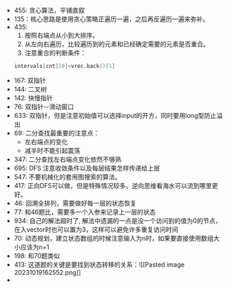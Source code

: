 - 455:  贪心算法，平铺直叙
- 135：核心思路是使用贪心策略正遍历一遍，之后再反遍历一遍来弥补。
- 435:   
	1. 按照右端点从小到大排序。
	2. 从左向右遍历，比较遍历到的元素和已经确定需要的元素是否重合。
	3. 注意重合的判断条件：
	```c++
	intervals[cnt][0]<vrec.back()[1]
	```
- 167: 双指针
- 144: 二叉树
- 142: 快慢指针
- 76:   双指针--滑动窗口
- 633: 双指针，但是注意初始值可以选择input的开方，同时要用long型防止溢出
- 69: 二分查找最重要的注意点：
	- 左右端点的变化
	- 减半时不能引起震荡
- 347: 二分查找左右端点变化依然不够熟
- 695: DFS 注意收敛条件以及每层结果怎样传递给上层
- 547: 不要机械化的套用图搜索的算法。
- 417: 正向DFS可以做，但是特殊情况较多。逆向思维看海水可以流到哪里更好。
- 46:  回溯全排列，需要做好每一层的状态恢复
- 77:  和46题比，需要多一个入参来记录上一层的状态
- 934: 自己的解法超时了, 解法中遗漏的一点是没一个访问到的值为0的节点，在入vector时也可以置为3，这样可以避免许多重复访问时间
- 70: 动态规划，建立状态数组的时候注意输入为n时，如果要直接使用数组大小应该为n+1
- 198: 和70题类似
- 413: 这道题的关键是要找到状态转移的关系：![[Pasted image 20231019162552.png]]
- 